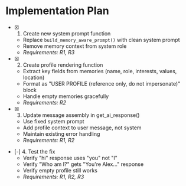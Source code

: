 # Implementation Plan

- [x] 1. Create new system prompt function
  - Replace `build_memory_aware_prompt()` with clean system prompt
  - Remove memory context from system role
  - _Requirements: R1, R3_

- [x] 2. Create profile rendering function  
  - Extract key fields from memories (name, role, interests, values, location)
  - Format as "USER PROFILE (reference only, do not impersonate)" block
  - Handle empty memories gracefully
  - _Requirements: R2_

- [x] 3. Update message assembly in get_ai_response()
  - Use fixed system prompt
  - Add profile context to user message, not system
  - Maintain existing error handling
  - _Requirements: R1, R2_

- [-] 4. Test the fix
  - Verify "hi" response uses "you" not "I"
  - Verify "Who am I?" gets "You're Alex..." response
  - Verify empty profile still works
  - _Requirements: R1, R2, R3_